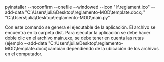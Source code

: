 pyinstaller --noconfirm --onefile --windowed --icon "I:\reglament.ico" --add-data "C:\Users\julia\Desktop\reglamento-MOD\template.docx;." "C:\Users\julia\Desktop\reglamento-MOD\main.py"


Con este comando se genera el ejecutable de la aplicación. El archivo se encuentra en la carpeta dist. Para ejecutar la aplicación se debe hacer doble clic en el archivo main.exe, se debe 
tener en cuenta las rutas (ejemplo --add-data "C:\Users\julia\Desktop\reglamento-MOD\template.docx)cambian dependiendo de la ubicación de los archivos en el computador.